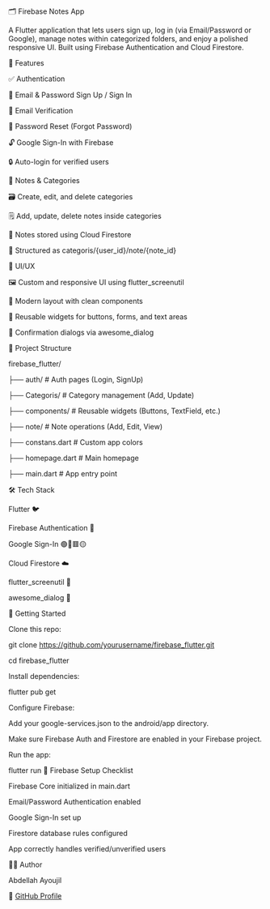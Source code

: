 🗂️ Firebase Notes App


A Flutter application that lets users sign up, log in (via Email/Password or Google), manage notes within categorized folders, and enjoy a polished responsive UI. Built using Firebase Authentication and Cloud Firestore.

🚀 Features

✅ Authentication

🔐 Email & Password Sign Up / Sign In

📧 Email Verification

🔁 Password Reset (Forgot Password)

🔓 Google Sign-In with Firebase

🔒 Auto-login for verified users

📝 Notes & Categories

🗃️ Create, edit, and delete categories

🗒️ Add, update, delete notes inside categories

🧠 Notes stored using Cloud Firestore

📁 Structured as categoris/{user_id}/note/{note_id}

🎨 UI/UX

🖼️ Custom and responsive UI using flutter_screenutil

📱 Modern layout with clean components

🧩 Reusable widgets for buttons, forms, and text areas

🧠 Confirmation dialogs via awesome_dialog

📂 Project Structure

firebase_flutter/

├── auth/               # Auth pages (Login, SignUp)

├── Categoris/          # Category management (Add, Update)

├── components/         # Reusable widgets (Buttons, TextField, etc.)

├── note/               # Note operations (Add, Edit, View)

├── constans.dart       # Custom app colors

├── homepage.dart       # Main homepage

├── main.dart           # App entry point


🛠️ Tech Stack

Flutter 🐦

Firebase Authentication 🔐

Google Sign-In 🟢🔵🟥🟡

Cloud Firestore ☁️

flutter_screenutil 📏

awesome_dialog 💬

🧪 Getting Started

Clone this repo:

git clone https://github.com/yourusername/firebase_flutter.git

cd firebase_flutter

Install dependencies:

flutter pub get

Configure Firebase:

Add your google-services.json to the android/app directory.

Make sure Firebase Auth and Firestore are enabled in your Firebase project.

Run the app:

flutter run
🔐 Firebase Setup Checklist

Firebase Core initialized in main.dart

Email/Password Authentication enabled

Google Sign-In set up

Firestore database rules configured

App correctly handles verified/unverified users

🧑‍💻 Author

Abdellah Ayoujil

🔗 [GitHub Profile](https://github.com/abdellahayoujil)
